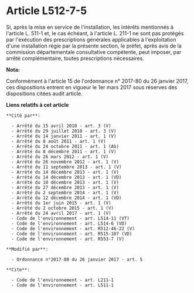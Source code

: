 # Article L512-7-5

Si, après la mise en service de l'installation, les intérêts mentionnés à l'article L. 511-1 et, le cas échéant, à l'article
L. 211-1 ne sont pas protégés par l'exécution des prescriptions générales applicables à l'exploitation d'une installation
régie par la présente section, le préfet, après avis de la commission départementale consultative compétente, peut imposer,
par arrêté complémentaire, toutes prescriptions nécessaires.

**Nota:**

Conformément à l'article 15 de l'ordonnance n° 2017-80 du 26 janvier 2017, ces dispositions entrent en vigueur le 1er mars
2017 sous réserves des dispositions citées audit article.

**Liens relatifs à cet article**

	**Cité par**:

	  - Arrêté du 15 avril 2010 - art. 3 (V)
	  - Arrêté du 29 juillet 2010 - art. 3 (V)
	  - Arrêté du 14 janvier 2011 - art. 1 (V)
	  - Arrêté du 8 août 2011 - art. 1 (V)
	  - Arrêté du 24 octobre 2011 - art. 1 (Ab)
	  - Arrêté du 8 décembre 2011 - art. 1 (V)
	  - Arrêté du 26 mars 2012 - art. 1 (V)
	  - Arrêté du 26 novembre 2012 - art. 1 (V)
	  - Arrêté du 11 septembre 2013 - art. 1 (V)
	  - Arrêté du 14 décembre 2013 - art. 1 (V)
	  - Arrêté du 14 décembre 2013 - art. 1 (VD)
	  - Arrêté du 10 décembre 2013 - art. 1 (V)
	  - Arrêté du 27 décembre 2013 - art. 1 (V)
	  - Arrêté du 2 septembre 2014 - art. 1 (V)
	  - Arrêté du 12 décembre 2014 - art. 1 (VD)
	  - Arrêté du 1er juin 2015 - art. 1 (V)
	  - Arrêté du 2 octobre 2015 - art. 1 (V)
	  - Arrêté du 24 avril 2017 - art. 1 (V)
	  - Code de l'environnement - art. L514-11 (VT)
	  - Code de l'environnement - art. L514-6 (VD)
	  - Code de l'environnement - art. R512-46-22 (V)
	  - Code de l'environnement - art. R515-107 (VD)
	  - Code de l'environnement - art. R553-7 (V)

	**Modifié par**:

	  - Ordonnance n°2017-80 du 26 janvier 2017 - art. 5

	**Cite**:

	  - Code de l'environnement - art. L211-1
	  - Code de l'environnement - art. L511-1
